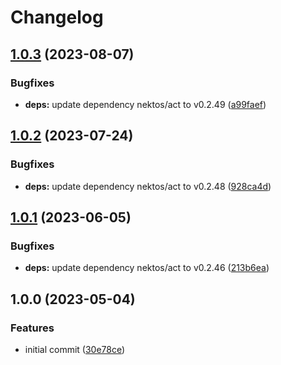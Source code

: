 # Changelog

## [1.0.3](https://github.com/rolehippie/act/compare/v1.0.2...v1.0.3) (2023-08-07)


### Bugfixes

* **deps:** update dependency nektos/act to v0.2.49 ([a99faef](https://github.com/rolehippie/act/commit/a99faef84e2d175701769f870f732b0ec9dee9c9))

## [1.0.2](https://github.com/rolehippie/act/compare/v1.0.1...v1.0.2) (2023-07-24)


### Bugfixes

* **deps:** update dependency nektos/act to v0.2.48 ([928ca4d](https://github.com/rolehippie/act/commit/928ca4d7c0c0fa53f6328d4c3ae536b3c7fad652))

## [1.0.1](https://github.com/rolehippie/act/compare/v1.0.0...v1.0.1) (2023-06-05)


### Bugfixes

* **deps:** update dependency nektos/act to v0.2.46 ([213b6ea](https://github.com/rolehippie/act/commit/213b6ea4ddc5417f6d6a9bb52e133539e0e0962c))

## 1.0.0 (2023-05-04)


### Features

* initial commit ([30e78ce](https://github.com/rolehippie/act/commit/30e78ce848c9e14081a9f52e239550c0aa7b83fe))
